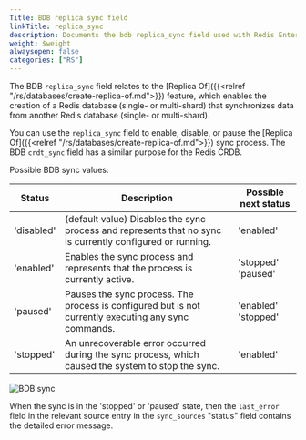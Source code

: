 ```yaml
---
Title: BDB replica sync field
linkTitle: replica_sync
description: Documents the bdb replica_sync field used with Redis Enterprise Software REST API calls.
weight: $weight
alwaysopen: false
categories: ["RS"]
---
```


The BDB `replica_sync` field relates to the [Replica Of]({{<relref "/rs/databases/create-replica-of.md">}}) feature, which enables the creation of a Redis database (single- or multi-shard) that synchronizes data from another Redis database (single- or multi-shard).

You can use the `replica_sync` field to enable, disable, or pause the [Replica Of]({{<relref "/rs/databases/create-replica-of.md">}}) sync process. The BDB `crdt_sync` field has a similar purpose for the Redis CRDB.

Possible BDB sync values:

| Status | Description | Possible next status |
|--------|-------------|----------------------|
| 'disabled' | (default value) Disables the sync process and represents that no sync is currently configured or running. | 'enabled' |
| 'enabled' | Enables the sync process and represents that the process is currently active. | 'stopped' <br />'paused' |
| 'paused' | Pauses the sync process. The process is configured but is not currently executing any sync commands. | 'enabled' <br />'stopped' |
| 'stopped' | An unrecoverable error occurred during the sync process, which caused the system to stop the sync. | 'enabled' |

![BDB sync](/images/rs/rest-api-bdb-sync.png#no-click "BDB sync")

When the sync is in the 'stopped' or 'paused' state, then the `last_error` field in the relevant source entry in the `sync_sources` "status" field contains the detailed error message.
